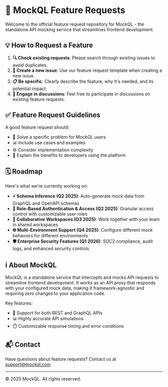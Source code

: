 # 🚀 MockQL Feature Requests

Welcome to the official feature request repository for MockQL - the standalone API mocking service that streamlines frontend development.

## 💡 How to Request a Feature

1. **🔍 Check existing requests**: Please search through existing issues to avoid duplicates.
2. **📝 Create a new issue**: Use our feature request template when creating a new issue.
3. **📋 Be specific**: Clearly describe the feature, why it's needed, and its potential impact.
4. **💬 Engage in discussions**: Feel free to participate in discussions on existing feature requests.

## ✅ Feature Request Guidelines

A good feature request should:

- 🎯 Solve a specific problem for MockQL users
- 📊 Include use cases and examples
- ⚙️ Consider implementation complexity
- 🌟 Explain the benefits to developers using the platform

## 🗓️ Roadmap

Here's what we're currently working on:

- **⚡ Schema Inference (Q2 2025)**: Auto-generate mock data from GraphQL and OpenAPI schemas
- **🔐 Role-Based Authentication & Access (Q2 2025)**: Granular access control with customizable user roles
- **👥 Collaborative Workspaces (Q3 2025)**: Work together with your team in shared workspaces
- **🌐 Multi-Environment Support (Q4 2025)**: Configure different mock behaviors for different environments
- **🛡️ Enterprise Security Features (Q1 2026)**: SOC2 compliance, audit logs, and enhanced security controls

## ℹ️ About MockQL

MockQL is a standalone service that intercepts and mocks API requests to streamline frontend development. It works as an API proxy that responds with your configured mock data, making it framework-agnostic and requiring zero changes to your application code.

Key features:
- 🔄 Support for both REST and GraphQL APIs
- 📊 Highly accurate API simulations
- ⏱️ Customizable response timing and error conditions

## 📬 Contact

Have questions about feature requests? Contact us at [support@mockql.com](mailto:support@mockql.com)

---

© 2025 MockQL. All rights reserved.
